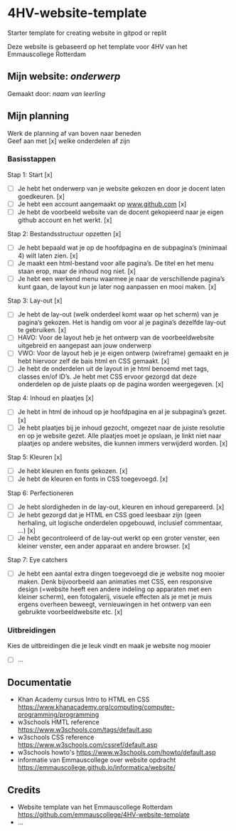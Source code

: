 # 4HV-website-template
Starter template for creating website in gitpod or replit

Deze website is gebaseerd op het template voor 4HV van het Emmauscollege Rotterdam

## Mijn website: *onderwerp*
Gemaakt door: *naam van leerling*

## Mijn planning
Werk de planning af van boven naar beneden<br>
Geef aan met [x] welke onderdelen af zijn

### Basisstappen

Stap 1: Start [x]
- [ ] Je hebt het onderwerp van je website gekozen en door je docent laten goedkeuren. [x]
- [ ] Je hebt een account aangemaakt op www.github.com [x]
- [ ] Je hebt de voorbeeld website van de docent gekopieerd naar je eigen github account en het werkt. [x]

Stap 2: Bestandsstructuur opzetten [x]
- [ ] Je hebt bepaald wat je op de hoofdpagina en de subpagina’s (minimaal 4) wilt laten zien. [x]
- [ ] Je maakt een html-bestand voor alle pagina’s. De titel en het menu staan erop, maar de inhoud nog niet. [x]
- [ ] Je hebt een werkend menu waarmee je naar de verschillende pagina’s kunt gaan, de layout kun je later nog aanpassen en mooi maken. [x]

Stap 3: Lay-out [x]
- [ ] Je hebt de lay-out (welk onderdeel komt waar op het scherm) van je pagina’s gekozen. Het is handig om voor al je pagina’s dezelfde lay-out te gebruiken. [x]
- [ ] HAVO: Voor de layout heb je het ontwerp van de voorbeeldwebsite uitgebreid en aangepast aan jouw onderwerp 
- [ ] VWO: Voor de layout heb je je eigen ontwerp (wireframe) gemaakt en je hebt hiervoor zelf de bais html en CSS gemaakt. [x]
- [ ] Je hebt de onderdelen uit de layout in je html benoemd met tags, classes en/of ID’s. Je hebt met CSS ervoor gezorgd dat deze onderdelen op de juiste plaats op de pagina worden weergegeven. [x]

Stap 4: Inhoud en plaatjes [x]
- [ ] Je hebt in html de inhoud op je hoofdpagina en al je subpagina’s gezet. [x]
- [ ] Je hebt plaatjes bij je inhoud gezocht, omgezet naar de juiste resolutie en op je website gezet. Alle plaatjes moet je opslaan, je linkt niet naar plaatjes op andere websites, die kunnen immers verwijderd worden. [x]

Stap 5: Kleuren [x]
- [ ] Je hebt kleuren en fonts gekozen. [x]
- [ ] Je hebt de kleuren en fonts in CSS toegevoegd. [x]

Stap 6: Perfectioneren 
- [ ] Je hebt slordigheden in de lay-out, kleuren en inhoud gerepareerd. [x]
- [ ] Je hebt gezorgd dat je HTML en CSS goed leesbaar zijn (geen herhaling, uit logische onderdelen opgebouwd, inclusief commentaar, …) [x]
- [ ] Je hebt gecontroleerd of de lay-out werkt op een groter venster, een kleiner venster, een ander apparaat en andere browser. [x]

Stap 7: Eye catchers 
- [ ] Je hebt een aantal extra dingen toegevoegd die je website nog mooier maken. Denk bijvoorbeeld aan animaties met CSS, een responsive design (=website heeft een andere indeling op apparaten met een kleiner scherm), een fotogalerij, visuele effecten als je met je muis ergens overheen beweegt, vernieuwingen in het ontwerp van een gebruikte voorbeeldwebsite etc. [x]


### Uitbreidingen
Kies de uitbreidingen die je leuk vindt en maak je website nog mooier
- [ ] ...

## Documentatie
- Khan Academy cursus Intro to HTML en CSS 
https://www.khanacademy.org/computing/computer-programming/programming
- w3schools HMTL reference 
https://www.w3schools.com/tags/default.asp
- w3schools CSS reference 
https://www.w3schools.com/cssref/default.asp
- w3schools howto's 
https://www.w3schools.com/howto/default.asp
- informatie van Emmauscollege over website opdracht
https://emmauscollege.github.io/informatica/website/

## Credits
- Website template van het Emmauscollege Rotterdam https://github.com/emmauscollege/4HV-website-template
- ...
